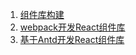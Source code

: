 1. [组件库构建](https://segmentfault.com/a/1190000015261753)
2. [webpack开发React组件库](https://blog.csdn.net/mjzhang1993/article/details/86712439)
3. [基于Antd开发React组件库](https://zhuanlan.zhihu.com/p/80754775)
